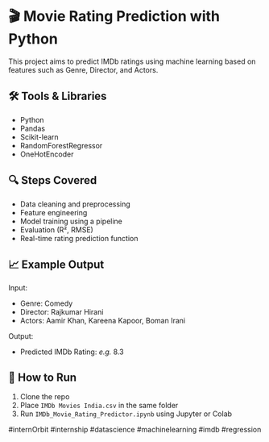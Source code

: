 # 🎬 Movie Rating Prediction with Python

This project aims to predict IMDb ratings using machine learning based on features such as Genre, Director, and Actors.

## 🛠️ Tools & Libraries
- Python
- Pandas
- Scikit-learn
- RandomForestRegressor
- OneHotEncoder

## 🔍 Steps Covered
- Data cleaning and preprocessing
- Feature engineering
- Model training using a pipeline
- Evaluation (R², RMSE)
- Real-time rating prediction function

## 📈 Example Output
Input:
- Genre: Comedy
- Director: Rajkumar Hirani
- Actors: Aamir Khan, Kareena Kapoor, Boman Irani

Output:
- Predicted IMDb Rating: *e.g.* 8.3

## 🚀 How to Run
1. Clone the repo
2. Place `IMDb Movies India.csv` in the same folder
3. Run `IMDb_Movie_Rating_Predictor.ipynb` using Jupyter or Colab

#internOrbit #internship #datascience #machinelearning #imdb #regression
